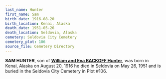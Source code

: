 ```yaml
---
last_name: Hunter
first_name: Sam
birth_date: 1916-08-20
birth_location: Kenai, Alaska
death_date: 1951-05-26
death_location: Seldovia, Alaska
cemetery: Seldovia City Cemetery
cemetery_plot: 106
source_file: Cemetery Directory
---
```

**SAM HUNTER**, son of [**William and Eva BACKOFF Hunter**](../_families/Hunter_Family.md),  was born in Kenai, Alaska on August 20, 1916 he died in Seldovia on May 26, 1951 and is buried in the Seldovia City Cemetery in Plot #106.  

